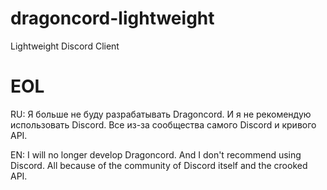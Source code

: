 # dragoncord-lightweight
Lightweight Discord Client

# EOL
RU: Я больше не буду разрабатывать Dragoncord. И я не рекомендую использовать Discord. Все из-за сообщества самого Discord и кривого API.

EN: I will no longer develop Dragoncord. And I don't recommend using Discord. All because of the community of Discord itself and the crooked API.
